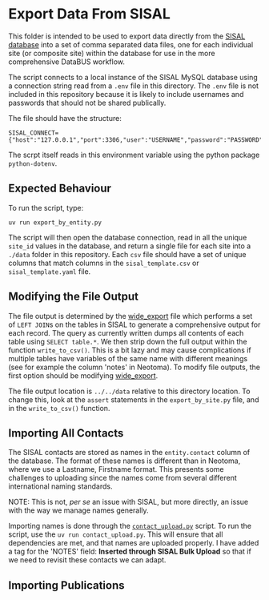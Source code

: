 # Export Data From SISAL

This folder is intended to be used to export data directly from the [SISAL database](https://pastglobalchanges.org/science/wg/sisal/intro) into a set of comma separated data files, one for each individual site (or composite site) within the database for use in the more comprehensive DataBUS workflow.

The script connects to a local instance of the SISAL MySQL database using a connection string read from a `.env` file in this directory. The `.env` file is not included in this repository because it is likely to include usernames and passwords that should not be shared publically.

The file should have the structure:

```env
SISAL_CONNECT={"host":"127.0.0.1","port":3306,"user":"USERNAME","password":"PASSWORD","database":"sisal"}
```

The scrpt itself reads in this environment variable using the python package `python-dotenv`.

## Expected Behaviour

To run the script, type:

`uv run export_by_entity.py`

The script will then open the database connection, read in all the unique `site_id` values in the database, and return a single file for each site into a `./data` folder in this repository. Each `csv` file should have a set of unique columns that match columns in the `sisal_template.csv` or `sisal_template.yaml` file.

## Modifying the File Output

The file output is determined by the [wide_export](./sql/wide_export.sql) file which performs a set of `LEFT JOIN`s on the tables in SISAL to generate a comprehensive output for each record. The query as currently written dumps all contents of each table using `SELECT table.*`. We then strip down the full output within the function `write_to_csv()`. This is a bit lazy and may cause complications if multiple tables have variables of the same name with different meanings (see for example the column 'notes' in Neotoma).  To modify file outputs, the first option should be modifying [wide_export](./sql/wide_export.sql).

The file output location is `../../data` relative to this directory location. To change this, look at the `assert` statements in the `export_by_site.py` file, and in the `write_to_csv()` function.

## Importing All Contacts

The SISAL contacts are stored as names in the `entity.contact` column of the database. The format of these names is different than in Neotoma, where we use a Lastname, Firstname format. This presents some challenges to uploading since the names come from several different international naming standards.

NOTE: This is not, *per se* an issue with SISAL, but more directly, an issue with the way we manage names generally.

Importing names is done through the [`contact_upload.py`](contact_upload.py) script. To run the script, use the `uv run contact_upload.py`. This will ensure that all dependencies are met, and that names are uploaded properly. I have added a tag for the 'NOTES' field: **Inserted through SISAL Bulk Upload** so that if we need to revisit these contacts we can adapt.

## Importing Publications

